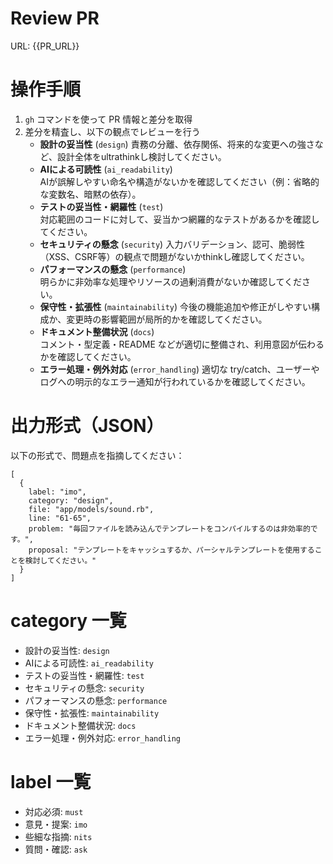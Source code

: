# Review PR  
URL: {{PR_URL}}

# 操作手順
1. `gh` コマンドを使って PR 情報と差分を取得
2. 差分を精査し、以下の観点でレビューを行う  
   - **設計の妥当性** (`design`)
     責務の分離、依存関係、将来的な変更への強さなど、設計全体をultrathinkし検討してください。  
   - **AIによる可読性** (`ai_readability`)  
     AIが誤解しやすい命名や構造がないかを確認してください（例：省略的な変数名、暗黙の依存）。  
   - **テストの妥当性・網羅性** (`test`)  
     対応範囲のコードに対して、妥当かつ網羅的なテストがあるかを確認してください。  
   - **セキュリティの懸念** (`security`)
     入力バリデーション、認可、脆弱性（XSS、CSRF等）の観点で問題がないかthinkし確認してください。  
   - **パフォーマンスの懸念** (`performance`)  
     明らかに非効率な処理やリソースの過剰消費がないか確認してください。  
   - **保守性・拡張性** (`maintainability`)
     今後の機能追加や修正がしやすい構成か、変更時の影響範囲が局所的かを確認してください。  
   - **ドキュメント整備状況** (`docs`)  
     コメント・型定義・README などが適切に整備され、利用意図が伝わるかを確認してください。  
   - **エラー処理・例外対応** (`error_handling`)
     適切な try/catch、ユーザーやログへの明示的なエラー通知が行われているかを確認してください。  

# 出力形式（JSON）
以下の形式で、問題点を指摘してください：
```
[
  {
    label: "imo",
    category: "design",
    file: "app/models/sound.rb",
    line: "61-65",
    problem: "毎回ファイルを読み込んでテンプレートをコンパイルするのは非効率的です。",
    proposal: "テンプレートをキャッシュするか、パーシャルテンプレートを使用することを検討してください。"
  }
]
```

# category 一覧
- 設計の妥当性: `design`
- AIによる可読性: `ai_readability`
- テストの妥当性・網羅性: `test`
- セキュリティの懸念: `security`
- パフォーマンスの懸念: `performance`
- 保守性・拡張性: `maintainability`
- ドキュメント整備状況: `docs`
- エラー処理・例外対応: `error_handling`

# label 一覧
- 対応必須: `must`
- 意見・提案: `imo`
- 些細な指摘: `nits`
- 質問・確認: `ask`
